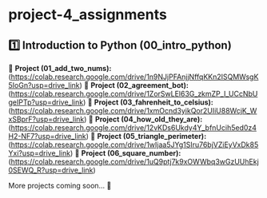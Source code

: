 # project-4_assignments

## 1️⃣ Introduction to Python (00_intro_python)

📄 **Project (01_add_two_nums):** (https://colab.research.google.com/drive/1n9NJjPFAnjjNffqKKn2ISQMWsgK5IoGn?usp=drive_link)
📄 **Project (02_agreement_bot):** (https://colab.research.google.com/drive/1ZorSwLEl63G_zkmZP_I_UCcNbUgeIPTp?usp=drive_link)
📄 **Project (03_fahrenheit_to_celsius):** (https://colab.research.google.com/drive/1xmOcnd3yikQor2UIiU88WcjK_WxSBprF?usp=drive_link)
📄 **Project (04_how_old_they_are):** (https://colab.research.google.com/drive/12vKDs6Ukdy4Y_bfnUcih5ed0z4H2-NF7?usp=drive_link)
📄 **Project (05_triangle_perimeter):** (https://colab.research.google.com/drive/1wIjaa5JYg1SIru76bjVZiEyVxDk85Yxi?usp=drive_link)
📄 **Project (06_square_number):** (https://colab.research.google.com/drive/1uQ9ptj7k9xOWWbq3wGzUUhEkj0SEWQ_R?usp=drive_link)

More projects coming soon... 🚀
